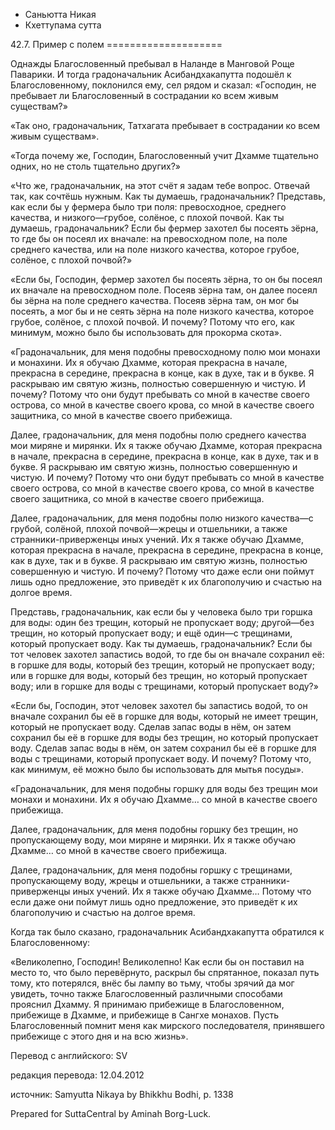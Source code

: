 









* Саньютта Никая
* Кхеттупама сутта


42\.7\. Пример с полем
\=\=\=\=\=\=\=\=\=\=\=\=\=\=\=\=\=\=\=\=



Однажды Благословенный пребывал в Наланде в Манговой Роще Паварики\. И тогда градоначальник Асибандхакапутта подошёл к Благословенному, поклонился ему, сел рядом и сказал: «Господин, не пребывает ли Благословенный в сострадании ко всем живым существам?»


«Так оно, градоначальник, Татхагата пребывает в сострадании ко всем живым существам»\.


«Тогда почему же, Господин, Благословенный учит Дхамме тщательно одних, но не столь тщательно других?»


«Что же, градоначальник, на этот счёт я задам тебе вопрос\. Отвечай так, как сочтёшь нужным\. Как ты думаешь, градоначальник? Представь, как если бы у фермера было три поля: превосходное, среднего качества, и низкого—грубое, солёное, с плохой почвой\. Как ты думаешь, градоначальник? Если бы фермер захотел бы посеять зёрна, то где бы он посеял их вначале: на превосходном поле, на поле среднего качества, или на поле низкого качества, которое грубое, солёное, с плохой почвой?»


«Если бы, Господин, фермер захотел бы посеять зёрна, то он бы посеял их вначале на превосходном поле\. Посеяв зёрна там, он далее посеял бы зёрна на поле среднего качества\. Посеяв зёрна там, он мог бы посеять, а мог бы и не сеять зёрна на поле низкого качества, которое грубое, солёное, с плохой почвой\. И почему? Потому что его, как минимум, можно было бы использовать для прокорма скота»\.


«Градоначальник, для меня подобны превосходному полю мои монахи и монахини\. Их я обучаю Дхамме, которая прекрасна в начале, прекрасна в середине, прекрасна в конце, как в духе, так и в букве\. Я раскрываю им святую жизнь, полностью совершенную и чистую\. И почему? Потому что они будут пребывать со мной в качестве своего острова, со мной в качестве своего крова, со мной в качестве своего защитника, со мной в качестве своего прибежища\.


Далее, градоначальник, для меня подобны полю среднего качества мои миряне и мирянки\. Их я также обучаю Дхамме, которая прекрасна в начале, прекрасна в середине, прекрасна в конце, как в духе, так и в букве\. Я раскрываю им святую жизнь, полностью совершенную и чистую\. И почему? Потому что они будут пребывать со мной в качестве своего острова, со мной в качестве своего крова, со мной в качестве своего защитника, со мной в качестве своего прибежища\.


Далее, градоначальник, для меня подобны полю низкого качества—с грубой, солёной, плохой почвой—жрецы и отшельники, а также странники\-приверженцы иных учений\. Их я также обучаю Дхамме, которая прекрасна в начале, прекрасна в середине, прекрасна в конце, как в духе, так и в букве\. Я раскрываю им святую жизнь, полностью совершенную и чистую\. И почему? Потому что даже если они поймут лишь одно предложение, это приведёт к их благополучию и счастью на долгое время\.


Представь, градоначальник, как если бы у человека было три горшка для воды: один без трещин, который не пропускает воду; другой—без трещин, но который пропускает воду; и ещё один—с трещинами, который пропускает воду\. Как ты думаешь, градоначальник? Если бы тот человек захотел запастись водой, то где бы он вначале сохранил её: в горшке для воды, который без трещин, который не пропускает воду; или в горшке для воды, который без трещин, но который пропускает воду; или в горшке для воды с трещинами, который пропускает воду?»


«Если бы, Господин, этот человек захотел бы запастись водой, то он вначале сохранил бы её в горшке для воды, который не имеет трещин, который не пропускает воду\. Сделав запас воды в нём, он затем сохранил бы её в горшке для воды без трещин, но который пропускает воду\. Сделав запас воды в нём, он затем сохранил бы её в горшке для воды с трещинами, который пропускает воду\. И почему? Потому что, как минимум, её можно было бы использовать для мытья посуды»\.


«Градоначальник, для меня подобны горшку для воды без трещин мои монахи и монахини\. Их я обучаю Дхамме… со мной в качестве своего прибежища\.


Далее, градоначальник, для меня подобны горшку без трещин, но пропускающему воду, мои миряне и мирянки\. Их я также обучаю Дхамме… со мной в качестве своего прибежища\.


Далее, градоначальник, для меня подобны горшку с трещинами, пропускающему воду, жрецы и отшельники, а также странники\-приверженцы иных учений\. Их я также обучаю Дхамме… Потому что если даже они поймут лишь одно предложение, это приведёт к их благополучию и счастью на долгое время\.


Когда так было сказано, градоначальник Асибандхакапутта обратился к Благословенному:


«Великолепно, Господин\! Великолепно\! Как если бы он поставил на место то, что было перевёрнуто, раскрыл бы спрятанное, показал путь тому, кто потерялся, внёс бы лампу во тьму, чтобы зрячий да мог увидеть, точно также Благословенный различными способами прояснил Дхамму\. Я принимаю прибежище в Благословенном, прибежище в Дхамме, и прибежище в Сангхе монахов\. Пусть Благословенный помнит меня как мирского последователя, принявшего прибежище с этого дня и на всю жизнь»\.



Перевод с английского: SV


редакция перевода: 12\.04\.2012


источник: Samyutta Nikaya by Bhikkhu Bodhi, p\. 1338


Prepared for SuttaCentral by Aminah Borg\-Luck\.






